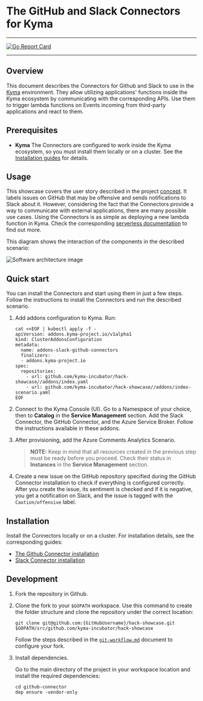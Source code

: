 # The GitHub and Slack Connectors for Kyma

---

[![Go Report Card](https://goreportcard.com/badge/github.com/kyma-incubator/hack-showcase)](https://goreportcard.com/report/github.com/kyma-incubator/hack-showcase)

---

## Overview

This document describes the Connectors for Github and Slack to use in the [Kyma](https://github.com/kyma-project/kyma) environment. They allow utilizing applications' functions inside the Kyma ecosystem by communicating with the corresponding APIs. Use them to trigger lambda functions on Events incoming from third-party applications and react to them.

## Prerequisites

* **Kyma**
The Connectors are configured to work inside the Kyma ecosystem, so you must install them locally or on a cluster. See the [Installation guides](https://kyma-project.io/docs/root/kyma#installation-installation) for details.

## Usage

This showcase covers the user story described in the project [concept](https://github.com/kyma-incubator/hack-showcase/blob/master/docs/concept.md#reacting-to-prissue-comments). It labels issues on GitHub that may be offensive and sends notifications to Slack about it. However, considering the fact that the Connectors provide a way to communicate with external applications, there are many possible use cases. Using the Connectors is as simple as deploying a new lambda function in Kyma. Check the corresponding [serverless documentation](https://kyma-project.io/docs/components/serverless) to find out more.

This diagram shows the interaction of the components in the described scenario:

![Software architecture image](docs/flowdiagram.svg)

## Quick start

You can install the Connectors and start using them in just a few steps. Follow the instructions to install the Connectors and run the described scenario.

1. Add addons configuration to Kyma. Run:

    ``` shell
    cat <<EOF | kubectl apply -f -
    apiVersion: addons.kyma-project.io/v1alpha1
    kind: ClusterAddonsConfiguration
    metadata:
      name: addons-slack-github-connectors
      finalizers:
      - addons.kyma-project.io
    spec:
      repositories:
        - url: github.com/kyma-incubator/hack-showcase//addons/index.yaml
        - url: github.com/kyma-incubator/hack-showcase//addons/index-scenario.yaml
    EOF
    ```

2. Connect to the Kyma Console (UI). Go to a Namespace of your choice, then to **Catalog** in the **Service Management** section. Add the Slack Connector, the GitHub Connector, and the Azure Service Broker. Follow the instructions available in these addons.
3. After provisioning, add the Azure Comments Analytics Scenario.

    >**NOTE:** Keep in mind that all resources created in the previous step must be ready before you proceed. Check their status in **Instances** in the **Service Management** section.

4. Create a new issue on the GitHub repository specified during the GitHub Connector installation to check if everything is configured correctly. After you create the issue, its sentiment is checked and if it is negative, you get a notification on Slack, and the issue is tagged with the `Caution/offensive` label.

## Installation

Install the Connectors locally or on a cluster. For installation details, see the corresponding guides:

* [The Github Connector installation](/docs/github-connector/installation.md)
* [Slack Connector installation](/docs/slack-connector/installation.md)

## Development

1. Fork the repository in Github.
2. Clone the fork to your `$GOPATH` workspace. Use this command to create the folder structure and clone the repository under the correct location:

    ``` shell
    git clone git@github.com:{GitHubUsername}/hack-showcase.git $GOPATH/src/github.com/kyma-incubator/hack-showcase
    ```

    Follow the steps described in the [`git-workflow.md`](https://github.com/kyma-project/community/blob/master/contributing/03-git-workflow.md) document to configure your fork.

3. Install dependencies.

    Go to the main directory of the project in your workspace location and install the required dependencies:

    ``` shell
    cd github-connector
    dep ensure -vendor-only
    ```
